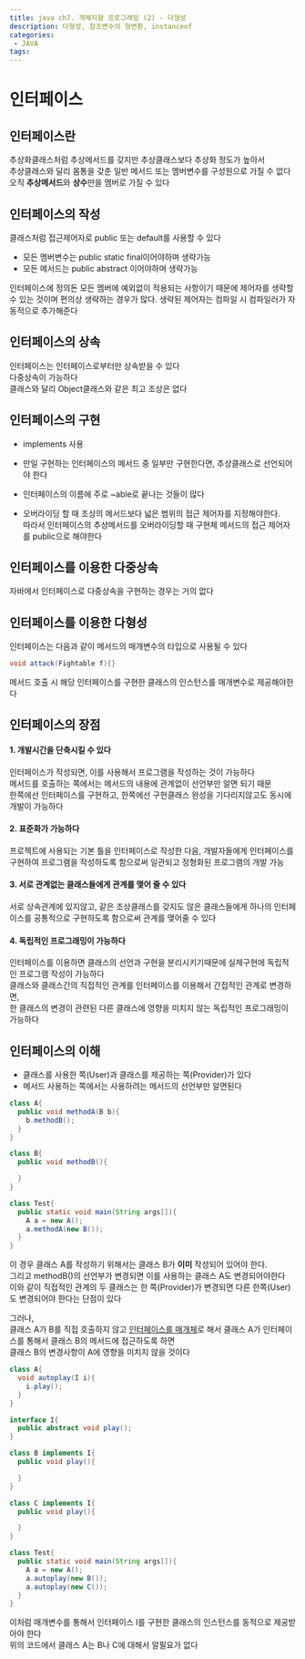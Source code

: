 ```yaml
---
title: java ch7. 객체지향 프로그래밍 (2) - 다형성    
description: 다형성, 참조변수의 형변환, instanceof      
categories:
 - JAVA
tags:
---  
```

# 인터페이스  
## 인터페이스란  
추상화클래스처럼 추상메서드를 갖지만 추상클래스보다 추상화 정도가 높아서  
 추상클래스와 달리 몸통을 갖춘 일반 메서드 또는 멤버변수를 구성원으로 가질 수 없다  
 오직 **추상메서드**와 **상수**만을 멤버로 가질 수 있다  

## 인터페이스의 작성  
클래스처럼 접근제어자로 public 또는 default를 사용할 수 있다  
* 모든 멤버변수는 public static final이어야하며 생략가능  
* 모든 메서드는 public abstract 이어야하며 생략가능  

인터페이스에 정의돈 모든 멤버에 예외없이 적용되는 사항이기 때문에 제어자를 생략할 수 있는 것이며 편의상 생략하는 경우가 많다. 생략된 제어자는 컴파일 시 컴파일러가 자동적으로 추가해준다  

## 인터페이스의 상속  
인터페이스는 인터페이스로부터만 상속받을 수 있다  
다중상속이 가능하다  
클래스와 달리 Object클래스와 같은 최고 조상은 없다  

## 인터페이스의 구현  
* implements 사용  
* 만일 구현하는 인터페이스의 메서드 중 일부만 구현한다면, 추상클래스로 선언되어야 한다  

* 인터페이스의 이름에 주로 ~able로 끝나는 것들이 많다  

* 오버라이딩 할 때 조상의 메서드보다 넓은 범위의 접근 제어자를 지정해야한다.  
따라서 인터페이스의 추상메서드를 오버라이딩할 때 구현체 메서드의 접근 제어자를 public으로 해야한다  

## 인터페이스를 이용한 다중상속  
자바에서 인터페이스로 다중상속을 구현하는 경우는 거의 없다  

## 인터페이스를 이용한 다형성  
인터페이스는 다음과 같이 메서드의 매개변수의 타입으로 사용될 수 있다  
```JAVA
void attack(Fightable f){}

```  
메서드 호출 시 해당 인터페이스를 구현한 클래스의 인스턴스를 매개변수로 제공해야한다  

## 인터페이스의 장점  
#### 1. 개발시간을 단축시킬 수 있다  
  인터페이스가 작성되면, 이를 사용해서 프로그램을 작성하는 것이 가능하다  
  메서드를 호출하는 쪽에서는 메서드의 내용에 관계없이 선언부만 알면 되기 때문   
  한쪽에선 인터페이스를 구현하고, 한쪽에선 구현클래스 완성을 기다리지않고도 동시에 개발이 가능하다  
#### 2. 표준화가 가능하다  
  프로젝트에 사용되는 기본 틀을 인터페이스로 작성한 다음, 개발자들에게 인터페이스를 구현하여 프로그램을 작성하도록 함으로써 일관되고 정형화된 프로그램의 개발 가능  

#### 3. 서로 관계없는 클래스들에게 관계를 맺어 줄 수 있다  
  서로 상속관계에 있지않고, 같은 조상클래스를 갖지도 않은 클래스들에게 하나의 인터페이스를 공통적으로 구현하도록 함으로써 관계를 맺어줄 수 있다  

#### 4. 독립적인 프로그래밍이 가능하다  
  인터페이스를 이용하면 클래스의 선언과 구현을 분리시키기때문에 실제구현에 독립적인 프로그램 작성이 가능하다  
  클래스와 클래스간의 직접적인 관계를 인터페이스를 이용해서 간접적인 관계로 변경하면,  
  한 클래스의 변경이 관련된 다른 클래스에 영향을 미치지 않는 독립적인 프로그래밍이 가능하다  

## 인터페이스의 이해  
* 클래스를 사용한 쪽(User)과 클래스를 제공하는 쪽(Provider)가 있다  
* 메서드 사용하는 쪽에서는 사용하려는 메서드의 선언부만 알면된다  

```JAVA
class A{
  public void methodA(B b){
    b.methodB();
  }
}

class B{
  public void methodB(){

  }
}

class Test{
  public static void main(String args[]){
    A a = new A();
    a.methodA(new B());
  }
}

```  
이 경우 클래스 A를 작성하기 위해서는 클래스 B가 **이미** 작성되어 있어야 한다.  
그리고 methodB()의 선언부가 변경되면 이를 사용하는 클래스 A도 변경되어야한다  
이와 같이 직접적인 관계의 두 클래스는 한 쪽(Provider)가 변경되면 다른 한쪽(User)도 변경되어야 한다는 단점이 있다  

그러나,  
클래스 A가 B를 직접 호출하지 않고 <u>인터페이스를 매개체</u>로 해서 클래스 A가 인터페이스를 통해서 클래스 B의 메서드에 접근하도록 하면   
클래스 B의 변경사항이 A에 영향을 미치지 않을 것이다  

```JAVA
class A{
  void autoplay(I i){
    i.play();
  }
}

interface I{
  public abstract void play();
}

class B implements I{
  public void play(){

  }
}

class C implements I{
  public void play(){

  }
}

class Test{
  public static void main(String args[]){
    A a = new A();
    a.autoplay(new B());
    a.autoplay(new C());
  }
}
```  
이처럼 매개변수를 통해서 인터페이스 I를 구현한 클래스의 인스턴스를 동적으로 제공받아야 한다  
위의 코드에서 클래스 A는 B나 C에 대해서 알필요가 없다  
